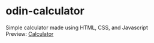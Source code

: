 # odin-calculator

Simple calculator made using HTML, CSS, and Javascript <br>
Preview: [Calculator](https://andyh031.github.io/odin-calculator/)
